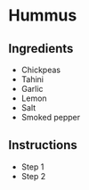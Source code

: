 # Hummus

## Ingredients

- Chickpeas
- Tahini
- Garlic
- Lemon
- Salt
- Smoked pepper

## Instructions

- Step 1
- Step 2

